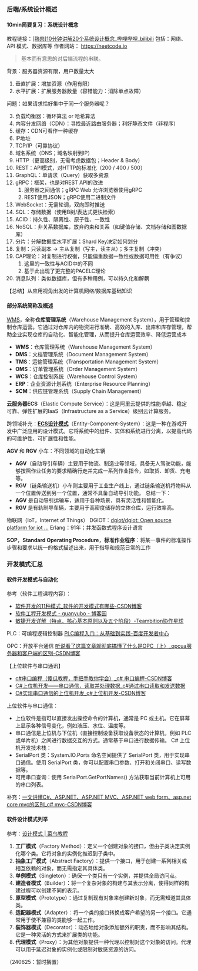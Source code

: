 ### 后端/系统设计概述

#### 10min简要复习：系统设计概念

教程链接：[[熟肉]10分钟讲解20个系统设计概念\_哔哩哔哩\_bilibili](https://www.bilibili.com/video/BV1ce411J71Y/)
包括：网络、API 模式、数据库等
作者网站： https://neetcode.io

> 基本而有意思的对后端流程的串联。

背景：服务器资源有限，用户数量太大

1. 垂直扩展：增加资源（作用有限）
2. 水平扩展：扩展服务器数量（容错能力：消除单点故障）

问题：如果请求恰好集中于同一个服务器呢？

3. 负载均衡器：循环算法 or 哈希算法
4. 内容分发网络（CDN）：寻找最近路由服务器；利好静态文件（非程序）
5. 缓存：CDN可看作一种缓存
6. IP地址
7. TCP/IP（可靠协议）
8. 域名系统（DNS；域名映射到IP）
9. HTTP（更高级别，无需考虑数据包；Header & Body）
10. REST：API模式，对HTTP的标准化（200 / 400 / 500）
11. GraphQL：单请求（Query）获取多资源
12. gRPC：框架，也是对REST API的改进
	1. 服务器之间通信；gRPC Web 允许浏览器使用gRPC
	2. REST使用JSON；gRPC使用二进制文件
13. WebSocket：无需轮调，双向即时推送 
14. SQL：存储数据（使用B树/表达式更快检索）
15. ACID：持久性、隔离性、原子性、一致性
16. NoSQL：非关系数据库，放弃约束和关系（如键值存储、文档存储和图数据库）
17. 分片：分解数据库水平扩展；Shard Key决定如何划分
18. 复制：只读副本 -> 主从复制（写主，读主从）；多主复制（冲突）
19. CAP理论：对复制进行权衡，只能偏重数据一致性或数据可用性（有争议）
	1. 这里的一致性与ACID中的不同
	2. 基于此出现了更完整的PACELC理论
20. 消息队列：类似数据库，但有多种用例，可以持久化和解耦

【总结】从应用视角出发的计算机网络/数据库基础知识

#### 部分系统简称及概述

[WMS](https://blog.csdn.net/jdyzzy/article/details/138311992)，全称**仓库管理系统**（Warehouse Management System），用于管理和控制仓库运营。它通过对仓库内的物资进行准确、高效的入库、出库和库存管理，帮助企业实现仓库的自动化、智能化管理，从而提升仓库运营效率、降低运营成本

- **WMS**：仓库管理系统（Warehouse Management System）
- **DMS**：文档管理系统（Document Management System）
- **TMS**：运输管理系统（Transportation Management System）
- **OMS**：订单管理系统（Order Management System）
- **WCS**：仓库控制系统（Warehouse Control System）
- **ERP**：企业资源计划系统（Enterprise Resource Planning）
- **SCM**：供应链管理系统（Supply Chain Management）

**云服务器ECS**（Elastic Compute Service）：这是阿里云提供的性能卓越、稳定可靠、弹性扩展的IaaS（Infrastructure as a Service）级别云计算服务。

跨领域补充：[**ECS设计模式**](https://help.aliyun.com/zh/ecs/product-overview/what-is-ecs)（Entity-Component-System）：这是一种在游戏开发中广泛应用的设计模式。它将系统中的组件、实体和系统进行分离，以提高代码的可维护性、可扩展性和性能。

**AGV** 和 **RGV** 小车：不同领域的自动化车辆
- **AGV**（自动导引车辆）主要用于物流、制造业等领域，具备无人驾驶功能，能够按照作业任务的要求精确行走并完成一系列作业指令，如取货、卸货、充电等。
- **RGV**（链条输送机）小车则主要用于工业生产线上，通过链条输送机将物料从一个位置传送到另一个位置，通常不具备自动导引功能。
总结一下：
- **AGV** 是自动导引运输车，适用于各种场景，具有灵活性和智能化。
- **RGV** 是有轨制导车辆，主要用于高密度储存的立体仓库，运行效率高。

物联网（IoT，Internet of Things）
DGIOT：[dgiot/dgiot: Open source platform for iot ...](https://github.com/dgiot/dgiot)
Erlang：91年；并发函数式程序设计语言

**SOP**，**Standard Operating Procedure**，**标准作业程序**：将某一事件的标准操作步骤和要求以统一的格式描述出来，用于指导和规范日常的工作

### 开发模式汇总

#### 软件开发模式与自动化

参考（软件工程课程内容）：
- [软件开发的11种模式\_软件的开发模式有哪些-CSDN博客](https://blog.csdn.net/xi_gua_gua/article/details/53107283)
- [软件工程开发模式 - guanyubo - 博客园](https://www.cnblogs.com/yubo-guan/p/18061263)
- [敏捷开发详解（特点、核心基本原则以及五个阶段）-Teambition协作星球](https://www.teambition.com/community/6793.html)

PLC：可编程逻辑控制器
[PLC编程入门：从基础到实践-百度开发者中心](https://developer.baidu.com/article/details/2987819)

OPC：开放平台通信
[听说看了这篇文章就彻底搞懂了什么是OPC（上）\_opcua服务器和客户端的区别-CSDN博客](https://blog.csdn.net/Juvien_Huang/article/details/81482957)

【上位软件与串口通讯】
- [c#串口编程（傻瓜教程，手把手教你学会）\_c# 串口编程-CSDN博客](https://blog.csdn.net/ba_wang_mao/article/details/113642066)
- [C#上位机开发——串口通信，读取并处理数据\_c#通过串口读取和发送数据](https://blog.csdn.net/qq_53964352/article/details/133697249)
- [C#实现串口通信的上位机开发\_c#上位机开发-CSDN博客](https://blog.csdn.net/weixin_41012765/article/details/125024048)

上位软件与串口通信：
- 上位软件是指可以直接发出操控命令的计算机，通常是 PC 或主机。它在屏幕上显示各种信号变化，例如液压、水位、温度等。
- 串口通信是上位机与下位机（直接控制设备获取设备状态的计算机，例如 PLC 或单片机）之间进行数据交互的方式。通常基于串口进行数据传输。
C# 上位机开发技术栈：
- SerialPort 类：System.IO.Ports 命名空间提供了 SerialPort 类，用于实现串口通信。使用 SerialPort 类，你可以配置串口参数、打开和关闭串口、读写数据等。
- 可用串口查询：使用 SerialPort.GetPortNames() 方法获取当前计算机上可用的串口列表。

补充：[一文讲懂C#、ASP.NET、ASP.NET MVC、ASP.NET web form、asp.net core mvc的区别\_c# mvc-CSDN博客](https://blog.csdn.net/BlueCapt/article/details/130158417)

#### 软件设计模式列举

参考：[设计模式 | 菜鸟教程](https://www.runoob.com/design-pattern/design-pattern-tutorial.html)

1. **工厂模式**（Factory Method）：定义一个创建对象的接口，但由子类决定实例化哪个类。它将对象的实例化推迟到子类中。
2. **抽象工厂模式**（Abstract Factory）：提供一个接口，用于创建一系列相关或相互依赖的对象，而无需指定其具体类。
3. **单例模式**（Singleton）：确保一个类只有一个实例，并提供全局访问点。
4. **建造者模式**（Builder）：将一个复杂对象的构建与其表示分离，使得同样的构建过程可以创建不同的表示。
5. **原型模式**（Prototype）：通过复制现有对象来创建新对象，而无需知道其具体类。
6. **适配器模式**（Adapter）：将一个类的接口转换成客户希望的另一个接口。它通常用于使不兼容的类能够一起工作。
7. **装饰器模式**（Decorator）：动态地给对象添加额外的职责，而不影响其结构。它是一种灵活的方式来扩展类的功能。
8. **代理模式**（Proxy）：为其他对象提供一种代理以控制对这个对象的访问。代理可以用于延迟对象的实例化或限制对敏感资源的访问。

（240625：暂时搁置）

